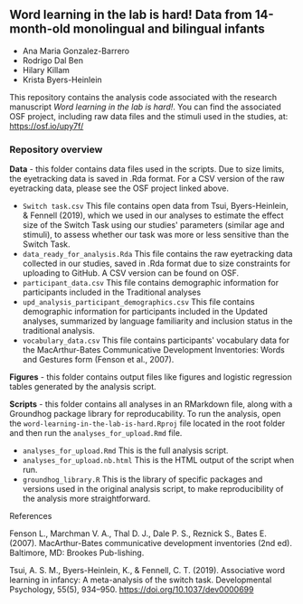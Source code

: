 ## Word learning in the lab is hard! Data from 14-month-old monolingual and bilingual infants
- Ana Maria Gonzalez-Barrero
- Rodrigo Dal Ben
- Hilary Killam
- Krista Byers-Heinlein

This repository contains the analysis code associated with the research manuscript *Word learning in the lab is hard!*. You can find the associated OSF project, including raw data files and the stimuli used in the studies, at: https://osf.io/upy7f/

### Repository overview

**Data** - this folder contains data files used in the scripts. Due to size limits, the eyetracking data is saved in .Rda format. For a CSV version of the raw eyetracking data, please see the OSF project linked above.
- ```Switch task.csv``` This file contains open data from Tsui, Byers-Heinlein, & Fennell (2019), which we used in our analyses to estimate the effect size of the Switch Task using our studies' parameters (similar age and stimuli), to assess whether our task was more or less sensitive than the Switch Task.
- ```data_ready_for_analysis.Rda``` This file contains the raw eyetracking data collected in our studies, saved in .Rda format due to size constraints for uploading to GitHub. A CSV version can be found on OSF.
- ```participant_data.csv``` This file contains demographic information for participants included in the Traditional analyses
- ```upd_analysis_participant_demographics.csv``` This file contains demographic information for participants included in the Updated analyses, summarized by language familiarity and inclusion status in the traditional analysis.
- ```vocabulary_data.csv``` This file contains participants' vocabulary data for the MacArthur-Bates Communicative Development Inventories: Words and Gestures form (Fenson et al., 2007).

**Figures** - this folder contains output files like figures and logistic regression tables generated by the analysis script.

**Scripts** - this folder contains all analyses in an RMarkdown file, along with a Groundhog package library for reproducability. To run the analysis, open the ```word-learning-in-the-lab-is-hard.Rproj``` file located in the root folder and then run the ```analyses_for_upload.Rmd``` file.
- ```analyses_for_upload.Rmd``` This is the full analysis script.
- ```analyses_for_upload.nb.html``` This is the HTML output of the script when run.
- ```groundhog_library.R``` This is the library of specific packages and versions used in the original analysis script, to make reproducibility of the analysis more straightforward.

References

Fenson L., Marchman V. A., Thal D. J., Dale P. S., Reznick S., Bates E. (2007). MacArthur-Bates communicative development inventories (2nd ed). Baltimore, MD: Brookes Pub-lishing.

Tsui, A. S. M., Byers-Heinlein, K., & Fennell, C. T. (2019). Associative word learning in infancy: A meta-analysis of the switch task. Developmental Psychology, 55(5), 934–950. https://doi.org/10.1037/dev0000699
